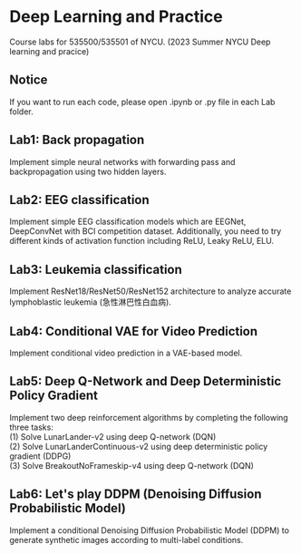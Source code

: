 # Deep Learning and Practice

Course labs for 535500/535501 of NYCU.
(2023 Summer NYCU Deep learning and pracice)

## Notice 
If you want to run each code, please open .ipynb or .py file in each Lab folder.

## Lab1: Back propagation
Implement simple neural networks with forwarding pass and backpropagation using two hidden layers.

## Lab2: EEG classification
Implement simple EEG classification models which are EEGNet, DeepConvNet with BCI competition dataset. Additionally, you need to try different kinds of activation function including ReLU, Leaky ReLU, ELU.

## Lab3: Leukemia classification
Implement ResNet18/ResNet50/ResNet152 architecture to analyze accurate lymphoblastic leukemia (急性淋巴性白血病).

## Lab4: Conditional VAE for Video Prediction
Implement conditional video prediction in a VAE-based model.

## Lab5: Deep Q-Network and Deep Deterministic Policy Gradient
Implement two deep reinforcement algorithms by completing the following three tasks:  
(1) Solve LunarLander-v2 using deep Q-network (DQN)  
(2) Solve LunarLanderContinuous-v2 using deep deterministic policy gradient (DDPG)  
(3) Solve BreakoutNoFrameskip-v4 using deep Q-network (DQN)  

## Lab6: Let's play DDPM (Denoising Diffusion Probabilistic Model)
Implement a conditional Denoising Diffusion Probabilistic Model (DDPM) to generate synthetic images according to multi-label conditions.